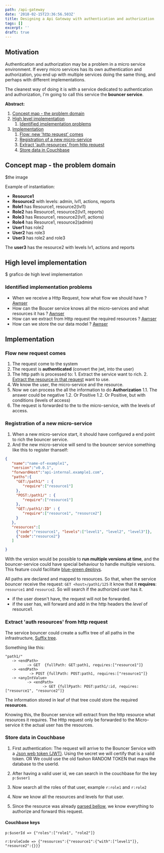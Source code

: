 ```yaml
---
path: /api-gateway
date: '2018-02-15T23:36:56.503Z'
title: Designing a Api Gateway with authentication and authorization
tags: []
excerpt: ''
draft: true
---
```


## Motivation
Authentication and authorization may be a problem in a micro service environment. 
If every micro services has its own authentication and authorization, you end up 
with multiple services doing the same thing, and perhaps with different implementations.

The cleanest way of doing it is with a service dedicated to authentication and authorization, I'm going to call this service the **bouncer service**.

**Abstract:**
1. [Concept map - the problem domain](#concept-map)
1. [High level implementation](#high-level-implementation)
   1. [Identified implementation problems](#problems)
1. [Implementation](#implemetation)
    1. [ Flow: new 'http request' comes](#flow-new-request-comes)
    1. [ Registration of a new micro-service](#new-micro-service)
    1. [ Extract 'auth resources' from http request](#extract-auth-resource)
    1. [ Store data in Couchbase](#data-storage)

<a name="concept-map"></a>

## Concept map - the problem domain 

$the image

Example of instantiation:
- **Resource1**
- **Resource2** with levels: admin, lvl1, actions, reports
- **Role1** has Resource1, resource2(lvl1)
- **Role2** has Resource1, resource2(lvl1, reports)
- **Role3** has Resource1, resource2(lvl1, actions)
- **Role4** has Resource1, resource2(admin)
- **User1** has role2
- **User2** has role3
- **User3** has role2 and role3

The **user3** has the resource2 with levels lv1, actions and reports

<a name="high-level-implementation"></a>

## High level implementation

$ grafico de high level implementation

<a name="problems"></a>

### Identified implementation problems

- When we receive a Http Request, how what flow we should have ? [Awnser](#flow-new-request-comes)
- How can the Boucer service knows all the micro-services and what resources it has ? [Awnser](#new-micro-service)
- How can we extract from Http request the required resources ? [Awnser](#extract-auth-resource)
- How can we store the our data model ? [Awnser](#data-storage)

<a name="implementation"></a>

## Implementation

<a name="flow-new-request-comes"></a>

### Flow new request comes
 
 1. The request come to the system
 2. The request is **authenticated** (convert the jwt, into the user)    
 2. The http path is processed to: 
 		1. Extract the service want to rich.
 		2. [Extract the resource in that request](#extract-auth-resource) want to use.
 2. We know the user, the micro-service and the resource.
 2. Now we can process the all the information to do **Authorization**
 	1.1. The answer could be negative
 	1.2. Or Positive
 	1.2. Or Positive, but with conditions (levels of access)  
 3. The request is forwarded to the to the micro-service, with the levels of access.  


<a name="new-micro-service"></a>

### Registration of a new micro-service

1. When a new micro-service start, it should have configured a end point to rich the bouncer service.
2. And the new micro-service will send to the bouncer service something like this to register thanself: 

~~~json   
{
   "name":"name-of-example1",
   "version":"v0.0.1",
   "forwardHost":"api-internal.example1.com",
   "paths":{
	 "GET:/path1/" : {
	 	"require":["resource1"]
	 },
	 "POST:/path1/" : {
	 	"require":["resource1"]
	 },
	 "GET:/path1/:ID" : {
	 	"require":["resource1", "resource2"]
	 }
   },
   "resources":[
   	 {"code":"resource1", "levels":["level1", "level2", "level3"]},
   	 {"code":"resource2"}
   ]

}
~~~

With the version would be possible to **run multiple versions at time**, and the bouncer-service could have special behaviour to handle multiple versions. This feature could facilitate [blue-green deploys](https://martinfowler.com/bliki/BlueGreenDeployment.html). 

All paths are declared and mapped to resources. So that, when the service bouncer receive the request:
`GET <host>/path1/125` it know that it **requires**: `resource1` and `resource2`. 
So will search if the authorized user has it.
 - if the user doesn't have, the request will not be forwarded.
 - if the user has, will forward and add in the http headers the *level* of resource1. 

<a name="extract-auth-resource"></a>

### Extract 'auth resources' from http request

The service bouncer could create a suffix tree of all paths in the infrastructure, [Suffix tree](https://en.wikipedia.org/wiki/Suffix_tree).

Something like this:

~~~~
"path1/"
   -> <endPath> 
          -> GET  {fullPath: GET:path1, requires:["resource1"]}
   -> <endPath> 
           -> POST {fullPath: POST:path1, requires:["resource1"]}
   -> <anyIntValue> 
          -> <endPath> 
                 -> GET {fullPpath: POST:path1/:id, requires:["resource1", "resource2"]}
~~~~

The information stored in leaf of that tree could store the required **resources**.

Knowing this, the Bouncer service will extract from the http resource what resources it requires.
The Http request only be forwarded to the Micro-service it the actual user has the resources. 

<a name="data-storage"></a>

### Store data in Couchbase

1. First authentication:
 The request will arrive to the Bouncer Service with a [Json web token (JWT)](https://jwt.io/introduction/).
  Using the secret we will certify that is a valid token.
     OR
   We could use the old fashon RANDOM TOKEN that maps the database to the userId.

2. After having a valid user id, we can search in the couchbase for the key `p:$user1`
3. Now search all the roles of that user, example `r:role1` and `r:role2`
4. Now we know all the resources and levels for that user.
5. Since the resource was already [parsed bellow](#extract-auth-resource),
   we know everything to authorize and forward this request.   

#### Couchbase keys
~~~~
p:$userId => {"roles":["role1", "role2"]}

r:$roleCode => {"resources":{"resource1":{"with":["level1"]}, "resource2":{}}}
~~~~
